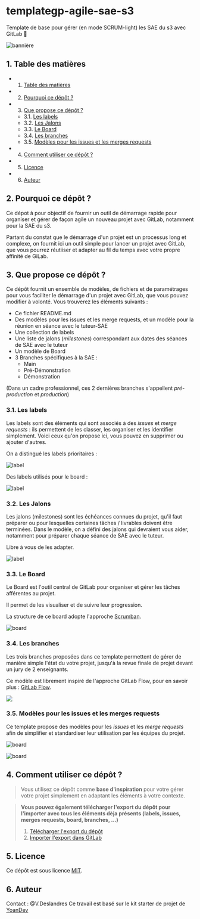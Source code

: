 # templategp-agile-sae-s3

Template de base pour gérer (en mode SCRUM-light) les SAE du s3 avec GitLab 🦊

![bannière](.ressources/SAE-s3-logo-bleu.png)

##  1. <a name='Tabledesmatires'></a> Table des matières
<!-- vscode-markdown-toc -->
* 1. [ Table des matières](#Tabledesmatires)
* 2. [Pourquoi ce dépôt ?](#Pourquoicedpt)
* 3. [Que propose ce dépôt ?](#Queproposecedpt)
	* 3.1. [Les labels](#Leslabels)
	* 3.2. [Les Jalons](#Lesjalons)
	* 3.3. [Le Board](#LeBoard)
	* 3.4. [Les branches](#Lesbranches)
	* 3.5. [Modèles pour les issues et les merges requests](#Modlespourlesissuesetlesmergesrequests)
* 4. [Comment utiliser ce dépôt ?](#Commentutilisercedpt)
* 5. [Licence](#Licence)
* 6. [Auteur](#Auteur)

<!-- vscode-markdown-toc-config
	numbering=true
	autoSave=true
	/vscode-markdown-toc-config -->
<!-- /vscode-markdown-toc -->

##  2. <a name='Pourquoicedpt'></a>Pourquoi ce dépôt ?

Ce dépot à pour objectif de fournir un outil de démarrage rapide pour organiser et gérer de façon agile un nouveau projet avec GitLab, notamment pour la SAE du s3.

Partant du constat que le démarrage d'un projet est un processus long et complexe, on fournit ici un outil simple pour lancer un projet avec GitLab, que vous pourrez réutiiser et adapter au fil du temps avec votre propre affinité de GiLab.

##  3. <a name='Queproposecedpt'></a>Que propose ce dépôt ?

Ce dépôt fournit un ensemble de modèles, de fichiers et de paramétrages pour vous faciliter le démarrage d'un projet avec GitLab, que vous pouvez modifier à volonté.
Vous trouverez les éléments suivants :

-   Ce fichier README.md
-   Des modèles pour les issues et les merge requests, et un modèle pour la réunion en séance avec le tuteur-SAE 
-   Une collection de labels
-   Une liste de jalons (_milestones_) correspondant aux dates des séances de SAE avec le tuteur
-   Un modèle de Board
-   3 Branches spécifiques à la SAE :
    -   Main
    -   Pré-Démonstration
    -   Démonstration

(Dans un cadre professionnel, ces 2 dernières branches s'appellent _pré-production_ et _production_)

###  3.1. <a name='Leslabels'></a>Les labels

Les labels sont des éléments qui sont associés à des _issues_ et _merge requests_ : ils permettent de les classer, les organiser et les identifier simplement. Voici ceux qu'on propose ici, vous pouvez en supprimer ou ajouter d'autres.

On a distingué les labels prioritaires :

![label](.ressources/labels.png)

Des labels utilisés pour le board :

![label](.ressources/labels2.png)

###  3.2. <a name='Lesjalons'></a>Les Jalons

Les jalons (milestones) sont les échéances connues du projet, qu'il faut préparer ou pour lesquelles certaines tâches / livrables doivent être terminées.
Dans le modèle, on a défini des jalons qui devraient vous aider, notamment pour préparer chaque séance de SAE avec le tuteur.

Libre à vous de les adapter.

![label](.ressources/jalons.png)

###  3.3. <a name='LeBoard'></a>Le Board

Le Board est l'outil central de GitLab pour organiser et gérer les tâches afférentes au projet.

Il permet de les visualiser et de suivre leur progression.

La structure de ce board adopte l'approche [Scrumban](https://asana.com/fr/resources/scrumban).

![board](.ressources/theBoard.png)

###  3.4. <a name='Lesbranches'></a>Les branches

Les trois branches proposées dans ce template permettent de gérer de manière simple l'état du votre projet, jusqu'à la revue finale de projet devant un jury de 2 enseignants.

Ce modèle est librement inspiré de l'approche GitLab Flow, pour en savoir plus : [GitLab Flow](https://www.youtube.com/watch?v=ZJuUz5jWb44).

![](.ressources/branches.png)

###  3.5. <a name='Modlespourlesissuesetlesmergesrequests'></a>Modèles pour les issues et les merges requests

Ce template propose des modèles pour les _issues_ et les _merge requests_ afin de simplifier et standardiser leur utilisation par les équipes du projet.

![board](.ressources/issues.png)

![board](.ressources/mr.png)

##  4. <a name='Commentutilisercedpt'></a>Comment utiliser ce dépôt ?

> Vous utilisez ce dépôt comme **base d'inspiration** pour votre gérer votre projet simplement en adaptant les éléments à votre contexte.

> **Vous pouvez également télécharger l'export du dépôt pour l'importer avec tous les éléments dèja présents (labels, issues, merges requests, board, branches, ...)**
> 1. [Télécharger l'export du dépôt](.ressources/export.tar.gz)
> 2. [Importer l'export dans GitLab](https://docs.gitlab.com/ee/user/project/settings/import_export.html#import-a-project-and-its-data)

##  5. <a name='Licence'></a>Licence

Ce dépôt est sous licence [MIT](LICENSE).

##  6. <a name='Auteur'></a>Auteur
Contact : @V.Deslandres
Ce travail est basé sur le kit starter de projet de [YoanDev](https://yoandev.co)
